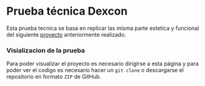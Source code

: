 # Prueba técnica Dexcon

Esta prueba tecnica se basa en replicar las misma parte estetica y funcional del siguiente [proyecto](https://drive.google.com/file/d/1n203sQdBFr1N4ootS3hwDWmu8Zvts2j6/view "proyecto") anteriormente realizado.

### Visializacion de la prueba

Para poder visualizar el proyecto es necesario dirigirse a esta página y para poder ver el codigo es necesario hacer un `git clone` o  descargarse el repositorio en formato `ZIP` de GitHub.
